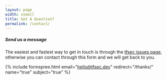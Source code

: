 ```yaml
---
layout: page
width: xsmall
title: Got A Question?
permalink: /contact/
---
```


##### Send us a message

The easiest and fastest way to get in touch is through the [tfsec issues page](https://github.com/aquasecurity/tfsec/issues/new/choose), otherwise you can contact through this form and we will get back to you.

{% include formspree.html email="hello@tfsec.dev" redirect="/thanks/" name="true" subject="true" %}
